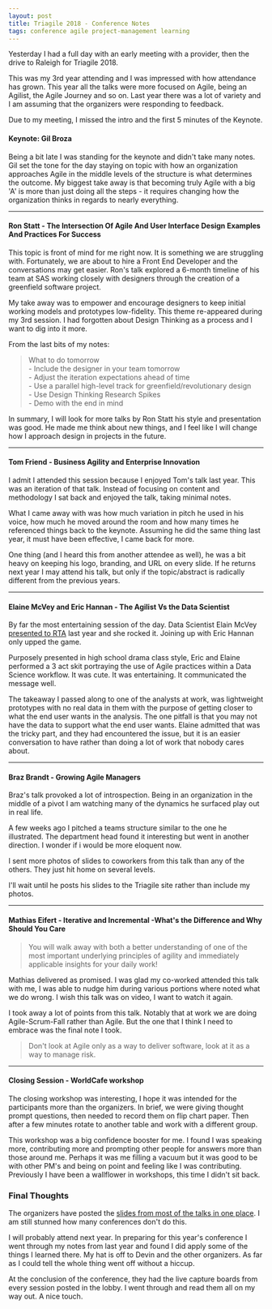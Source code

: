 ```yaml
---
layout: post
title: Triagile 2018 - Conference Notes 
tags: conference agile project-management learning
---
```


Yesterday I had a full day with an early meeting with a provider, then the drive to Raleigh for Triagile 2018.

This was my 3rd year attending and I was impressed with how attendance has grown. This year all the talks were more focused on Agile, being an Agilist, the Agile Journey and so on. Last year there was a lot of variety and I am assuming that the organizers were responding to feedback. 

Due to my meeting, I missed the intro and the first 5 minutes of the Keynote. 

#### Keynote: Gil Broza

Being a bit late I was standing for the keynote and didn't take many notes. Gil set the tone for the day staying on topic with how an organization approaches Agile in the middle levels of the structure is what determines the outcome. My biggest take away is that becoming truly Agile with a big 'A' is more than just doing all the steps - it requires changing how the organization thinks in regards to nearly everything.

* * *

#### Ron Statt - The Intersection Of Agile And User Interface Design Examples And Practices For Success

This topic is front of mind for me right now. It is something we are struggling with. Fortunately, we are about to hire a Front End Developer and the conversations may get easier. Ron's talk explored a 6-month timeline of his team at SAS working closely with designers through the creation of a greenfield software project. 

My take away was to empower and encourage designers to keep initial working models and prototypes low-fidelity. This theme re-appeared during my 3rd session. I had forgotten about Design Thinking as a process and I want to dig into it more. 

From the last bits of my notes:

> What to do tomorrow  
>     - Include the designer in your team tomorrow  
>     - Adjust the iteration expectations ahead of time  
>     - Use a parallel high-level track for greenfield/revolutionary design  
>     - Use Design Thinking Research Spikes  
>     - Demo with the end in mind  

In summary, I will look for more talks by Ron Statt his style and presentation was good. He made me think about new things, and I feel like I will change how I approach design in projects in the future.

* * *

#### Tom Friend - Business Agility and Enterprise Innovation

I admit I attended this session because I enjoyed Tom's talk last year. This was an iteration of that talk. Instead of focusing on content and methodology I sat back and enjoyed the talk, taking minimal notes. 

What I came away with was how much variation in pitch he used in his voice, how much he moved around the room and how many times he referenced things back to the keynote. Assuming he did the same thing last year, it must have been effective, I came back for more. 

One thing (and I heard this from another attendee as well), he was a bit heavy on keeping his logo, branding, and URL on every slide. If he returns next year I may attend his talk, but only if the topic/abstract is radically different from the previous years.

* * *

#### Elaine McVey and Eric Hannan  - The Agilist Vs the Data Scientist

By far the most entertaining session of the day. Data Scientist Elain McVey [presented to RTA](https://www.meetup.com/Research-Triangle-Analysts/events/237582912/?_cookie-check=B9XxLMBt4k5EngSu) last year and she rocked it. Joining up with Eric Hannan only upped the game. 

Purposely presented in high school drama class style, Eric and Elaine performed a 3 act skit portraying the use of Agile practices within a Data Science workflow. It was cute. It was entertaining. It communicated the message well.

The takeaway I passed along to one of the analysts at work, was lightweight prototypes with no real data in them with the purpose of getting closer to what the end user wants in the analysis. The one pitfall is that you may not have the data to support what the end user wants. Elaine admitted that was the tricky part, and they had encountered the issue, but it is an easier conversation to have rather than doing a lot of work that nobody cares about. 

* * *

#### Braz Brandt - Growing Agile Managers

Braz's talk provoked a lot of introspection. Being in an organization in the middle of a pivot I am watching many of the dynamics he surfaced play out in real life. 

A few weeks ago I pitched a teams structure similar to the one he illustrated. The department  head found it interesting but went in another direction. I wonder if i would be more eloquent now.

I sent more photos of slides to coworkers from this talk than any of the others. They just hit home on several levels. 

I'll wait until he posts his slides to the Triagile site rather than include my photos.

* * *

#### Mathias Eifert - Iterative and Incremental -What's the Difference and Why Should You Care

> You will walk away with both a better understanding of one of the most important underlying principles of agility and immediately applicable insights for your daily work!

Mathias delivered as promised. I was glad my co-worked attended this talk with me, I was able to nudge him during various portions where noted what we do wrong. I wish this talk was on video, I want to watch it again. 

I took away a lot of points from this talk. Notably that at work we are doing Agile-Scrum-Fall rather than Agile. But the one that I think I need to embrace was the final note I took.

> Don't look at Agile only as a way to deliver software,  look at it as a way to manage risk.

* * *

#### Closing Session - WorldCafe workshop

The closing workshop was interesting, I hope it was intended for the participants more than the organizers. In brief, we were giving thought prompt questions, then needed to record them on flip chart paper. Then after a few minutes rotate to another table and work with a different group. 

This workshop was a big confidence booster for me. I found I was speaking more, contributing more and prompting other people for answers more than those around me. Perhaps it was me filling a vacuum but it was good to be with other PM's and being on point and feeling like I was contributing. Previously I have been a wallflower in workshops, this time I didn't sit back. 

### Final Thoughts

The organizers have posted the [slides from most of the talks in one place](http://triagile.com/2018-presentations/ "TriAgile.com - 2018 Presentations"). I am still stunned how many conferences don't do this. 

I will probably attend next year. In preparing for this year's conference I went through my notes from last year and found I did apply some of the things I learned there. My hat is off to Devin and the other organizers. As far as I could tell the whole thing went off without a hiccup. 

At the conclusion of the conference, they had the live capture boards from every session posted in the lobby. I went through and read them all on my way out. A nice touch.
